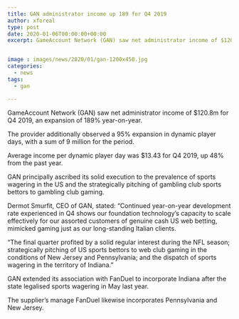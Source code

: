 ```yaml
---
title: GAN administrator income up 189 for Q4 2019
author: xforeal 
type: post
date: 2020-01-06T00:00:00+00:00
excerpt: GameAccount Network (GAN) saw net administrator income of $120


image : images/news/2020/01/gan-1200x450.jpg
categories:
  - news
tags:
  - gan

---
```

GameAccount Network (GAN) saw net administrator income of $120.8m for Q4 2019, an expansion of 189% year-on-year.

The provider additionally observed a 95% expansion in dynamic player days, with a sum of 9 million for the period.

Average income per dynamic player day was $13.43 for Q4 2019, up 48% from the past year.

GAN principally ascribed its solid execution to the prevalence of sports wagering in the US and the strategically pitching of gambling club sports bettors to gambling club gaming.

Dermot Smurfit, CEO of GAN, stated: “Continued year-on-year development rate experienced in Q4 shows our foundation technology’s capacity to scale effectively for our assorted customers of genuine cash US web betting, mimicked gaming just as our long-standing Italian clients.

“The final quarter profited by a solid regular interest during the NFL season; strategically pitching of US sports bettors to web club gaming in the conditions of New Jersey and Pennsylvania; and the dispatch of sports wagering in the territory of Indiana.”

GAN extended its association with FanDuel to incorporate Indiana after the state&nbsp;legalised sports wagering in May last year.

The supplier’s manage FanDuel likewise incorporates Pennsylvania and New Jersey.